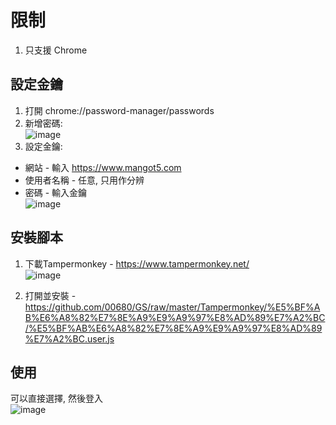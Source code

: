 # 限制
1. 只支援 Chrome

## 設定金鑰
1. 打開 chrome://password-manager/passwords
2. 新增密碼:   <br>
   ![image](https://github.com/00680/GS/assets/121090850/92bfc0c2-ef9a-4da1-a56b-fd9738f940a6) 
3. 設定金鑰:
 - 網站 - 輸入 https://www.mangot5.com
 - 使用者名稱 - 任意, 只用作分辨
 - 密碼 - 輸入金鑰  <br>
  ![image](https://github.com/00680/GS/assets/121090850/2e1de228-54d6-451b-b821-ccf1cb58bf35)
## 安裝腳本
1. 下載Tampermonkey - https://www.tampermonkey.net/ <br> ![image](https://github.com/00680/GS/assets/121090850/e9283941-d2bb-4410-88e2-cf0ee4fef1ce)

2. 打開並安裝 -  https://github.com/00680/GS/raw/master/Tampermonkey/%E5%BF%AB%E6%A8%82%E7%8E%A9%E9%A9%97%E8%AD%89%E7%A2%BC/%E5%BF%AB%E6%A8%82%E7%8E%A9%E9%A9%97%E8%AD%89%E7%A2%BC.user.js

## 使用
可以直接選擇, 然後登入 <br>
![image](https://github.com/00680/GS/assets/121090850/bfda7e89-3924-4099-b153-994b659d43ee)
